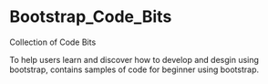 # Bootstrap_Code_Bits
Collection of Code Bits

To help users learn and discover how to develop and desgin using bootstrap, contains samples of code for beginner using bootstrap.
